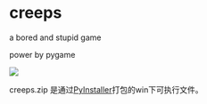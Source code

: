 creeps
======

a bored and  stupid game

power by pygame

![](http://ww3.sinaimg.cn/large/6a0c2c15gw1e9k7kk2p1sj20pm0i2wg5.jpg)

creeps.zip 是通过[PyInstaller](http://www.pyinstaller.org/)打包的win下可执行文件。

